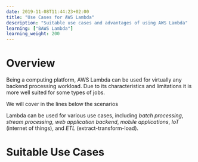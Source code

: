 ```yaml
---
date: 2019-11-08T11:44:23+02:00
title: "Use Cases for AWS Lambda"
description: "Suitable use cases and advantages of using AWS Lambda"
learning: ["BAWS Lambda"]
learning_weight: 200
---
```


# Overview

Being a computing platform, AWS Lambda can be used for virtually any backend processing workload. Due to its characteristics and limitations it is more well suited for some types of jobs.

We will cover in the lines below the scenarios 

Lambda can be used for various use cases, including *batch processing*, *stream processing*, *web application backend*, *mobile applications*, *IoT* (internet of things), and *ETL* (extract-transform-load).

# Suitable Use Cases

## 

